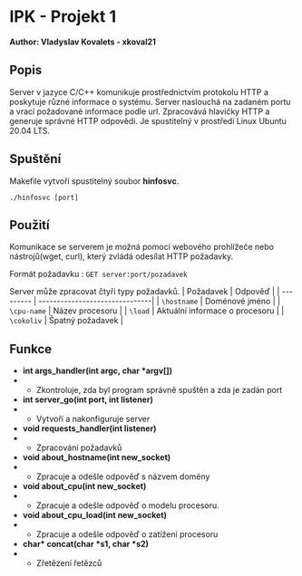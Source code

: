 # IPK - Projekt 1
**Author: Vladyslav Kovalets - xkoval21**

## Popis
Server v jazyce C/C++ komunikuje prostřednictvím protokolu HTTP a poskytuje různé informace o systému. Server naslouchá na zadaném portu a vrací požadované informace podle url. Zpracovává hlavičky HTTP a generuje správné HTTP odpovědi. Je spustitelný v prostředí Linux Ubuntu 20.04 LTS.

## Spuštění
Makefile vytvoří spustitelný soubor **hinfosvc**.

```./hinfosvc [port]```

## Použití
Komunikace se serverem je možná pomocí webového prohlížeče nebo nástrojů(wget, curl), který zvládá odesílat HTTP požadavky.

Formát požadavku : ```GET server:port/pozadavek```

Server může zpracovat čtyři typy požadavků.
| Požadavek   | Odpověď              		   | 
| ---------   | -------------------------------|
| `\hostname` | Doménové jméno                 |
| `\cpu-name` | Název procesoru                |
| `\load`     | Aktuální informace o procesoru |
| `\cokoliv`  | Špatný požadavek               |

## Funkce
- **int args_handler(int argc, char \*argv[])** 
- - Zkontroluje, zda byl program správně spuštěn a zda je zadán port
- **int server_go(int port, int listener)**     
- - Vytvoří a nakonfiguruje server
- **void requests_handler(int listener)**       
- - Zpracování požadavků
- **void about_hostname(int new_socket)**       
- - Zpracuje a odešle odpověď s názvem domény
- **void about_cpu(int new_socket)**            
- - Zpracuje a odešle odpověď o modelu procesoru.
- **void about_cpu_load(int new_socket)**       
- - Zpracuje a odešle odpověď o zatížení procesoru
- **char\* concat(char \*s1, char \*s2)**       
- - Zřetězení řetězců